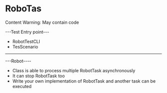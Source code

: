 # RoboTas
Content Warning: May contain code

---Test Entry point---

  - RobotTestCLI
  - TesScenario
  
-----------------------

---Robot----

  - Class is able to process multiple RobotTask asynchronously
  - It can stop RobotTask too
  - Write your own implementation of RobotTask and another task can be executed
